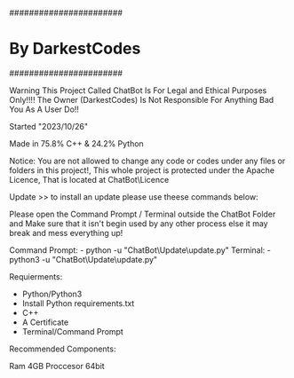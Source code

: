 #######################
#   By DarkestCodes   #
#######################

Warning This Project Called ChatBot Is For Legal and Ethical Purposes Only!!!!
The Owner (DarkestCodes) Is Not Responsible For Anything Bad You As A User Do!!


Started "2023/10/26"

Made in 75.8% C++ & 24.2% Python

Notice: You are not allowed to change any code or codes under any files or folders in this project!,
This whole project is protected under the Apache Licence, That is located at ChatBot\Licence


Update >> to install an update please use theese commands below:

Please open the Command Prompt / Terminal outside the ChatBot Folder and Make sure that it isn't begin used by any other process else it may break and mess everything up!

Command Prompt:
    - python -u "ChatBot\Update\update.py"
Terminal:
    - python3 -u "ChatBot\Update\update.py"

Requierments:

- Python/Python3
- Install Python requirements.txt
- C++
- A Certificate
- Terminal/Command Prompt

Recommended Components:

Ram 4GB
Proccesor 64bit
